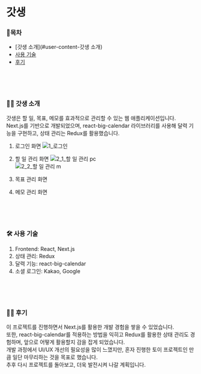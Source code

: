 # 갓생

### 📑목차<br>
- [갓생 소개](#user-content-갓생 소개)<br>
- [사용 기술](#user-content-사용-기술)<br>
- [후기](#user-content-후기)<br>
<br>
<br>
<br>

### 👼🏻 갓생 소개 <br>
갓생은 할 일, 목표, 메모를 효과적으로 관리할 수 있는 웹 애플리케이션입니다.<br>
Next.js를 기반으로 개발되었으며, react-big-calendar 라이브러리를 사용해 달력 기능을 구현하고, 상태 관리는 Redux를 활용했습니다.


1. 로그인 화면
![1_로그인](https://private-user-images.githubusercontent.com/41726750/413709273-39035fc7-c62c-448f-814d-52299ab2f3f4.png)<br>
2. 할 일 관리 화면
![2_1_할 일 관리 pc](https://private-user-images.githubusercontent.com/41726750/413700067-f73ee081-34b1-4944-9e4e-bad1a1efd2b4.png)<br>
![2_2_할 일 관리 m](https://private-user-images.githubusercontent.com/41726750/413700337-8ac12aff-62de-40ab-8cdd-b7150a2b1bd2.png)<br>

3. 목표 관리 화면
4. 메모 관리 화면

<br>
<br>
<br>

### 🛠 사용 기술 <br>
1. Frontend: React, Next.js<br>
2. 상태 관리: Redux<br>
3. 달력 기능: react-big-calendar<br>
4. 소셜 로그인: Kakao, Google<br>
<br>
<br>
<br>


### 👍🏻 후기 <br>
이 프로젝트를 진행하면서 Next.js를 활용한 개발 경험을 쌓을 수 있었습니다.<br>
또한, react-big-calendar를 적용하는 방법을 익히고 Redux를 활용한 상태 관리도 경험하며, 앞으로 어떻게 활용할지 감을 잡게 되었습니다.<br>
개발 과정에서 UI/UX 개선의 필요성을 많이 느꼈지만, 혼자 진행한 토이 프로젝트인 만큼 일단 마무리하는 것을 목표로 했습니다.<br>
추후 다시 프로젝트를 돌아보고, 더욱 발전시켜 나갈 계획입니다.<br>
<br>
<br>
<br>
